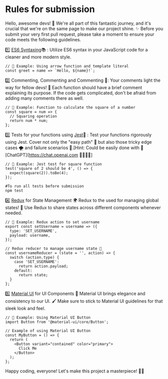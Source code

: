 # Rules for submission
Hello, awesome devs! 🌟 We're all part of this fantastic journey, and it's crucial that we're on the same page to make our project shine. ✨ Before you submit your very first pull request, please take a moment to ensure your code meets the following guidelines.

1️⃣ [ES6 Syntaxing](https://www.w3schools.com/js/js_es6.asp)📚  : Utilize ES6 syntax in your JavaScript code for a cleaner and more modern style.
```
// 🎯 Example: Using arrow function and template literal
const greet = name => `Hello, ${name}!`;
```
2️⃣ Commenting, Commenting and Commenting 💬:
Your comments light the way for fellow devs! 🌟 Each function should have a brief comment explaining its purpose. If the code gets complicated, don't be afraid from adding many comments there as well.
```
// 🎯 Example: Function to calculate the square of a number
const square = num => {
  // Squaring operation
  return num * num;
};
```
3️⃣ Tests for your functions using [Jest](https://jestjs.io/)🧪 :
Test your functions rigorously using Jest. Cover not only the "easy path" 🌈 but also those tricky edge cases 🌪️ and failure scenarios 🛑.[Hint: Could be easily done with 🤖 [ChatGPT](https://chat.openai.com 👩‍💻👨‍💻]
```
// 🎯 Example: Jest test for square function
test('square of 2 should be 4', () => {
  expect(square(2)).toBe(4);
});
```
```
#To run all tests before submission
npm test
```
4️⃣ [Redux](https://redux.js.org) for State Management 🌍
Redux to the used for managing global states! 🦸 Use Redux to share states across different components whenever needed.
```
// 🎯 Example: Redux action to set username
export const setUsername = username => ({
  type: 'SET_USERNAME',
  payload: username,
});

// Redux reducer to manage username state 🔄
const usernameReducer = (state = '', action) => {
  switch (action.type) {
    case 'SET_USERNAME':
      return action.payload;
    default:
      return state;
  }
};
```
5️⃣ [Material UI](https://mui.com) for UI Components 🎨
Material UI brings elegance and consistency to our UI. 🖌️ Make sure to stick to Material UI guidelines for that sleek look and feel.
```
// 🎯 Example: Using Material UI Button
import Button from '@material-ui/core/Button';

// Example of using Material UI Button
const MyButton = () => {
  return (
    <Button variant="contained" color="primary">
      Click Me
    </Button>
  );
};
```

Happy coding, everyone! Let's make this project a masterpiece! 🎨🚀




